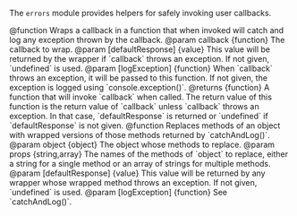 <!-- contributed by Drew Willcoxon [adw@mozilla.com] -->

The `errors` module provides helpers for safely invoking user callbacks.

<api name="catchAndLog">
@function
  Wraps a callback in a function that when invoked will catch and log any
  exception thrown by the callback.
@param callback {function}
  The callback to wrap.
@param [defaultResponse] {value}
  This value will be returned by the wrapper if `callback` throws an exception.
  If not given, `undefined` is used.
@param [logException] {function}
  When `callback` throws an exception, it will be passed to this function.  If
  not given, the exception is logged using `console.exception()`.
@returns {function}
  A function that will invoke `callback` when called.  The return value of this
  function is the return value of `callback` unless `callback` throws an
  exception.  In that case, `defaultResponse` is returned or `undefined` if
  `defaultResponse` is not given.
</api>

<api name="catchAndLogProps">
@function
  Replaces methods of an object with wrapped versions of those methods returned
  by `catchAndLog()`.
@param object {object}
  The object whose methods to replace.
@param props {string,array}
  The names of the methods of `object` to replace, either a string for a single
  method or an array of strings for multiple methods.
@param [defaultResponse] {value}
  This value will be returned by any wrapper whose wrapped method throws an
  exception.  If not given, `undefined` is used.
@param [logException] {function}
  See `catchAndLog()`.
</api>

